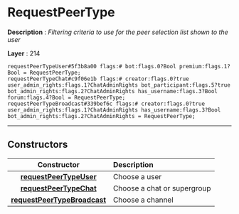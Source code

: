# RequestPeerType

**Description** : *Filtering criteria to use for the peer selection list shown to the user*

**Layer** : 214

```tl
requestPeerTypeUser#5f3b8a00 flags:# bot:flags.0?Bool premium:flags.1?Bool = RequestPeerType;
requestPeerTypeChat#c9f06e1b flags:# creator:flags.0?true user_admin_rights:flags.1?ChatAdminRights bot_participant:flags.5?true bot_admin_rights:flags.2?ChatAdminRights has_username:flags.3?Bool forum:flags.4?Bool = RequestPeerType;
requestPeerTypeBroadcast#339bef6c flags:# creator:flags.0?true user_admin_rights:flags.1?ChatAdminRights has_username:flags.3?Bool bot_admin_rights:flags.2?ChatAdminRights = RequestPeerType;
```

---

## Constructors

| Constructor | Description |
| :---: | :--- |
| [**requestPeerTypeUser**](constructor/requestPeerTypeUser) | Choose a user |
| [**requestPeerTypeChat**](constructor/requestPeerTypeChat) | Choose a chat or supergroup |
| [**requestPeerTypeBroadcast**](constructor/requestPeerTypeBroadcast) | Choose a channel |